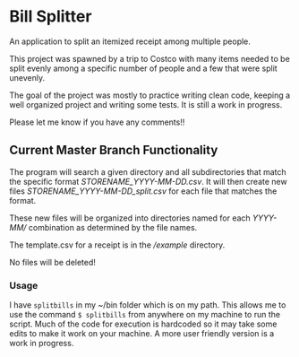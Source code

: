 # Bill Splitter

An application to split an itemized receipt among multiple people.

This project was spawned by a trip to Costco with many items needed to be split evenly among a specific number of people and a few that were split unevenly.

The goal of the project was mostly to practice writing clean code, keeping a well organized project and writing some tests. It is still a work in progress.

Please let me know if you have any comments!!

## Current Master Branch Functionality

The program will search a given directory and all subdirectories that match the specific format *STORENAME_YYYY-MM-DD.csv*. It will then create new files *STORENAME_YYYY-MM-DD_split.csv* for each file that matches the format.

These new files will be organized into directories named for each *YYYY-MM/* combination as determined by the file names.

The template.csv for a receipt is in the */example* directory.

No files will be deleted!

### Usage

I have `splitbills` in my ~/bin folder which is on my path. This allows me to use the command `$ splitbills` from anywhere on my machine to run the script. Much of the code for execution is hardcoded so it may take some edits to make it work on your machine. A more user friendly version is a work in progress.
